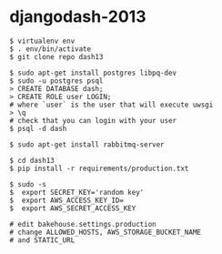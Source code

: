 djangodash-2013
===============


    $ virtualenv env
    $ . env/bin/activate
    $ git clone repo dash13

    $ sudo apt-get install postgres libpq-dev
    $ sudo -u postgres psql
    > CREATE DATABASE dash;
    > CREATE ROLE user LOGIN;
    # where `user` is the user that will execute uwsgi
    > \q
    # check that you can login with your user
    $ psql -d dash

    $ sudo apt-get install rabbitmq-server

    $ cd dash13
    $ pip install -r requirements/production.txt

    $ sudo -s
    $  export SECRET_KEY='random key'
    $  export AWS_ACCESS_KEY_ID=
    $  export AWS_SECRET_ACCESS_KEY
    
    # edit bakehouse.settings.production
    # change ALLOWED_HOSTS, AWS_STORAGE_BUCKET_NAME
    # and STATIC_URL

